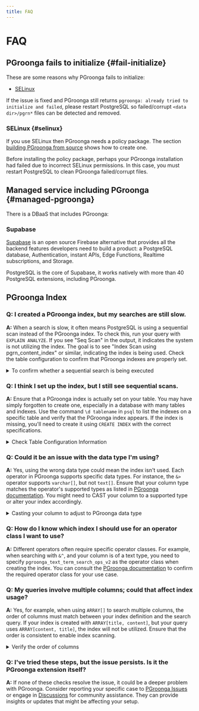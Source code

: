 ```yaml
---
title: FAQ
---
```


# FAQ

## PGroonga fails to initialize {#fail-initialize}

These are some reasons why PGroonga fails to initialize:

  * [SELinux](#selinux)

If the issue is fixed and PGroonga still returns `pgroonga: already tried to initialize and failed`, please restart PostgreSQL so failed/corrupt `<data dir>/pgrn*` files can be detected and removed.

### SELinux {#selinux}

If you use SELinux then PGroonga needs a policy package. The section [building PGroonga from source](../install/source.html) shows how to create one.

Before installing the policy package, perhaps your PGroonga installation had failed due to incorrect SELinux permissions. In this case, you must restart PostgreSQL to clean PGroonga failed/corrupt files.

## Managed service including PGroonga {#managed-pgroonga}

There is a DBaaS that includes PGroonga:

### Supabase

[Supabase](https://supabase.com/) is an open source Firebase alternative that provides all the backend features developers need to build a product: a PostgreSQL database, Authentication, instant APIs, Edge Functions, Realtime subscriptions, and Storage.

PostgreSQL is the core of Supabase, it works natively with more than 40 PostgreSQL extensions, including PGroonga.

## PGroonga Index

### Q: I created a PGroonga index, but my searches are still slow.

**A:** When a search is slow, it often means PostgreSQL is using a sequential scan instead of the PGroonga index. To check this, run your query with `EXPLAIN ANALYZE`. If you see "Seq Scan" in the output, it indicates the system is not utilizing the index. The goal is to see "Index Scan using pgrn_content_index" or similar, indicating the index is being used. Check the table configuration to confirm that PGroonga indexes are properly set.
<details>
  <summary>To confirm whether a sequential search is being executed</summary>
  We use a following table structure as an example. To ensure the search is definitely sequential in this example, no indexes or primary keys have been set.

```sql
CREATE TABLE memos (
  title text,
  content text
);

INSERT INTO memos VALUES ('PostgreSQL', 'PostgreSQL is an RDBMS.');
INSERT INTO memos VALUES ('Groonga', 'Groonga is a super-fast full-text search engine.');
INSERT INTO memos VALUES ('PGroonga', 'PGroonga is an extension that brings super-fast full-text search to PostgreSQL.');
```

The query we are examining is as follows:

```sql
SELECT * FROM memos WHERE content &@~ 'PostgreSQL';
```

Now, let's confirm whether the query is using a sequential search. As mentioned earlier, we'll use `EXPLAIN ANALYZE` to check.

```sql
EXPLAIN ANALYZE SELECT * FROM memos WHERE content &@~ 'PostgreSQL';
--                                              QUERY PLAN                                              
-- -----------------------------------------------------------------------------------------------------
--  Seq Scan on memos  (cost=0.00..678.80 rows=1 width=64) (actual time=2.803..4.664 rows=2 loops=1)
--    Filter: (content &@~ 'PostgreSQL'::text)
--    Rows Removed by Filter: 1
--  Planning Time: 0.113 ms
--  Execution Time: 4.731 ms
-- (5 rows)
```

The result is as shown above. In the case of a sequential search, "Seq Scan" will be displayed. Our goal here is to transform this "Seq Scan" into "Index Scan using #{PGroonga index name}" as shown below.

```sql
EXPLAIN ANALYZE SELECT * FROM memos WHERE content &@~ 'PostgreSQL';
--                                                           QUERY PLAN                                                          
-- ------------------------------------------------------------------------------------------------------------------------------
--  Index Scan using pgrn_content_index on memos  (cost=0.00..4.02 rows=1 width=64) (actual time=0.778..0.782 rows=2 loops=1)
--    Index Cond: (content &@~ 'PostgreSQL'::text)
--  Planning Time: 0.835 ms
--  Execution Time: 1.002 ms
-- (4 rows)
```
</details>

### Q: I think I set up the index, but I still see sequential scans.

**A:** Ensure that a PGroonga index is actually set on your table. You may have simply forgotten to create one, especially in a database with many tables and indexes. Use the command `\d tablename` in `psql` to list the indexes on a specific table and verify that the PGroonga index appears. If the index is missing, you'll need to create it using `CREATE INDEX` with the correct specifications.

<details>
  <summary>Check Table Configuration Information</summary>
  You can verify your table indexes by following steps:
  1. Connect to the relevant DB with `psql`.
  2. Check the table definition by `\d #{table_name}`. Replace `#{table_name}` with the name of the table.
  3. Confirm whether a PGroonga index exists in step 2.
  For example, the result will look like this:

``` 
\d memos
--              Table "public.memos"
--  Column  | Type | Collation | Nullable | Default
-- ---------+------+-----------+----------+---------
--  title   | text |           | not null |
--  content | text |           |          |
-- Indexes:
--     "memos_pkey" PRIMARY KEY, btree (title)
--     "pgrn_content_index" pgroonga (content)
```

Focus on the "Indexes" section. This displays all indexes set on the `memos` table in the format `#{index_name} #{index_type} (#{column_name})`. Here, verify whether a PGroonga index is set on the `content` column.
</details>

### Q: Could it be an issue with the data type I'm using?

**A:** Yes, using the wrong data type could mean the index isn't used. Each operator in PGroonga supports specific data types. For instance, the `&>` operator supports `varchar[]`, but not `text[]`. Ensure that your column type matches the operator's supported types as listed in [PGroonga documentation](https://pgroonga.github.io/reference/). You might need to CAST your column to a supported type or alter your index accordingly.

<details>
  <summary>Casting your column to adjust to PGroonga data type</summary>
  Here is an example of how to cast the `tags` column to `varchar[]` and create an index for it with PGroonga:

```sql
CREATE INDEX pgrn_tags_index ON memos USING pgroonga ((tags::varchar[]));
```

And when you query correctly, output should be something like this:

```sql
EXPLAIN ANALYZE VERBOSE SELECT * FROM memos WHERE tags::varchar[] &> 'PostgreSQL';
--                                                             QUERY PLAN                                                            
-- ----------------------------------------------------------------------------------------------------------------------------------
--  Index Scan using pgrn_tags_index on public.memos  (cost=0.00..4.01 rows=1 width=96) (actual time=0.195..0.195 rows=0 loops=1)
--    Output: title, content, tags
--    Index Cond: ((memos.tags)::character varying[] &> 'PostgreSQL'::character varying)
--  Planning Time: 0.047 ms
--  Execution Time: 0.221 ms
-- (5 rows)
```

</details>

### Q: How do I know which index I should use for an operator class I want to use?

**A:** Different operators often require specific operator classes. For example, when searching with `&^`, and your column is of a text type, you need to specify `pgroonga_text_term_search_ops_v2` as the operator class when creating the index. You can consult the [PGroonga documentation](https://pgroonga.github.io/reference/) to confirm the required operator class for your use case.

### Q: My queries involve multiple columns; could that affect index usage?

**A:** Yes, for example, when using `ARRAY[]` to search multiple columns, the order of columns must match between your index definition and the search query. If your index is created with `ARRAY[title, content]`, but your query uses `ARRAY[content, title]`, the index will not be utilized. Ensure that the order is consistent to enable index scanning.

<details>
  <summary>Verify the order of columns</summary>
  There are two points to check:

1. `ARRAY[title, content]` specified in `CREATE INDEX`
2. `WHERE` clause `ARRAY[content, title]`

As shown, the column order in `ARRAY[]` differs between `CREATE INDEX` and the `WHERE` clause. If the column order in `ARRAY[]` is different between `CREATE INDEX` and the `WHERE` clause, the index is not used.

Therefore, if you align the order, the search will use the index for searching. Below is an example for how to do it correctly:

```sql
CREATE TABLE memos (
  title text,
  content text
);

CREATE INDEX pgroonga_memos_index
    ON memos
 USING pgroonga ((ARRAY[title, content]));

INSERT INTO memos VALUES ('PostgreSQL', 'PostgreSQL is a relational database management system.');
INSERT INTO memos VALUES ('Groonga', 'Groonga is a fast full-text search engine supporting Japanese.');
INSERT INTO memos VALUES ('PGroonga', 'PGroonga is a PostgreSQL extension for using Groonga as an index.');
INSERT INTO memos VALUES ('Command Line', 'There is a groonga command.');

EXPLAIN ANALYZE VERBOSE
SELECT *
  FROM memos
 WHERE ARRAY[title, content] &@~ 'Groonga OR PostgreSQL';
```

Note the `ARRAY[]` in `CREATE INDEX` and the `WHERE` clause. In this example, both use `ARRAY[title, content]` and have the same column order within `ARRAY[]`.

As shown above, if the column order in `ARRAY[]` is the same, the search uses the index.
</details>

### Q: I've tried these steps, but the issue persists. Is it the PGroonga extension itself?

**A:** If none of these checks resolve the issue, it could be a deeper problem with PGroonga. Consider reporting your specific case to [PGroonga Issues](https://github.com/pgroonga/pgroonga/issues) or engage in [Discussions](https://github.com/pgroonga/pgroonga/discussions) for community assistance. They can provide insights or updates that might be affecting your setup.
